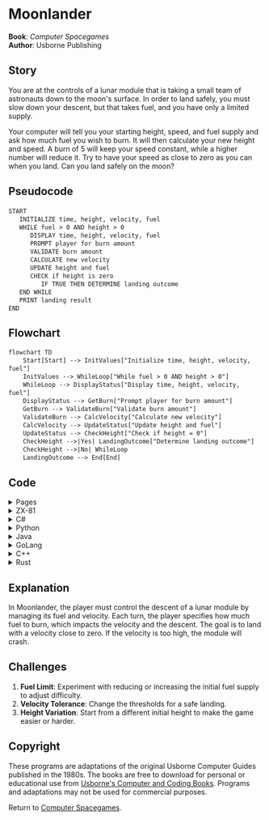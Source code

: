 # Moonlander

**Book**: _Computer Spacegames_  
**Author**: Usborne Publishing

## Story

You are at the controls of a lunar module that is taking a small team of astronauts down to the moon's surface. In order to land safely, you must slow down your descent, but that takes fuel, and you have only a limited supply. 

Your computer will tell you your starting height, speed, and fuel supply and ask how much fuel you wish to burn. It will then calculate your new height and speed. A burn of 5 will keep your speed constant, while a higher number will reduce it. Try to have your speed as close to zero as you can when you land. Can you land safely on the moon?

## Pseudocode

```plaintext
START
   INITIALIZE time, height, velocity, fuel
   WHILE fuel > 0 AND height > 0
      DISPLAY time, height, velocity, fuel
      PROMPT player for burn amount
      VALIDATE burn amount
      CALCULATE new velocity
      UPDATE height and fuel
      CHECK if height is zero
         IF TRUE THEN DETERMINE landing outcome
   END WHILE
   PRINT landing result
END
```

## Flowchart

```mermaid
flowchart TD
    Start[Start] --> InitValues["Initialize time, height, velocity, fuel"]
    InitValues --> WhileLoop["While fuel > 0 AND height > 0"]
    WhileLoop --> DisplayStatus["Display time, height, velocity, fuel"]
    DisplayStatus --> GetBurn["Prompt player for burn amount"]
    GetBurn --> ValidateBurn["Validate burn amount"]
    ValidateBurn --> CalcVelocity["Calculate new velocity"]
    CalcVelocity --> UpdateStatus["Update height and fuel"]
    UpdateStatus --> CheckHeight["Check if height = 0"]
    CheckHeight -->|Yes| LandingOutcome["Determine landing outcome"]
    CheckHeight -->|No| WhileLoop
    LandingOutcome --> End[End]
```

## Code

<details>
<summary>Pages</summary>

![Page 13](./img/computer-spacegames_pages-to-jpg-0013.jpg)  
![Page 14](./img/computer-spacegames_pages-to-jpg-0014.jpg)

</details>

<details>
<summary>ZX-81</summary>

```basic
10 CLS
20 PRINT "MOONLANDER"
30 LET T=0
40 LET H=500
50 LET V=120
60 LET F=120
70 PRINT "TIME";T,"HEIGHT";H
80 PRINT "VEL.";V,"FUEL";F
90 IF F=0 THEN GOTO 140
100 PRINT "BURN? (0-30)"
110 INPUT B
120 IF B<0 THEN LET B=0
130 IF B>30 THEN LET B=30
140 IF B>F THEN LET B=F
150 LET V1=V+(5-B)
160 LET F=F-B
170 IF (V1+V)/2>=H THEN GOTO 220
180 LET H=H-(V1+V)/2
190 LET T=T+1
200 LET V=V1
210 GOTO 70
220 LET V1=V+(5-B)
230 IF V1>5 THEN PRINT "YOU CRASHED-ALL DEAD"
240 IF V1>1 AND V1<=5 THEN PRINT "OK-BUT SOME INJURIES"
250 IF V1<=1 THEN PRINT "GOOD LANDING."
260 STOP
```

</details>

<details>
<summary>C#</summary>

```csharp
using System;

class Moonlander
{
    static void Main()
    {
        int time = 0, height = 500, velocity = 120, fuel = 120;
        Console.WriteLine("MOONLANDER");

        while (fuel > 0 && height > 0)
        {
            Console.WriteLine($"TIME: {time} HEIGHT: {height} VEL.: {velocity} FUEL: {fuel}");
            
            int burn;
            do
            {
                Console.Write("BURN? (0-30): ");
            } while (!int.TryParse(Console.ReadLine(), out burn));

            if (burn < 0) burn = 0;
            if (burn > 30) burn = 30;
            if (burn > fuel) burn = fuel;

            int newVelocity = velocity + (5 - burn);
            fuel -= burn;

            if ((velocity + newVelocity) / 2 >= height)
            {
                if (newVelocity > 5)
                    Console.WriteLine("YOU CRASHED-ALL DEAD");
                else if (newVelocity > 1)
                    Console.WriteLine("OK-BUT SOME INJURIES");
                else
                    Console.WriteLine("GOOD LANDING.");
                return;
            }

            height -= (velocity + newVelocity) / 2;
            velocity = newVelocity;
            time++;
        }

        Console.WriteLine("OUT OF FUEL. CRASH!");
    }
}
```

</details>

<details>
<summary>Python</summary>

```python
def main():
    time, height, velocity, fuel = 0, 500, 120, 120
    print("MOONLANDER")

    while fuel > 0 and height > 0:
        print(f"TIME: {time} HEIGHT: {height} VEL.: {velocity} FUEL: {fuel}")
        burn = int(input("BURN? (0-30): "))

        burn = max(0, min(30, burn))
        if burn > fuel:
            burn = fuel

        new_velocity = velocity + (5 - burn)
        fuel -= burn

        if (velocity + new_velocity) / 2 >= height:
            if new_velocity > 5:
                print("YOU CRASHED-ALL DEAD")
            elif new_velocity > 1:
                print("OK-BUT SOME INJURIES")
            else:
                print("GOOD LANDING.")
            return

        height -= (velocity + new_velocity) / 2
        velocity = new_velocity
        time += 1

    print("OUT OF FUEL. CRASH!")

if __name__ == "__main__":
    main()
```

</details>

<details>
<summary>Java</summary>

```java
import java.util.Scanner;

public class Moonlander {
    public static void main(String[] args) {
        Scanner scanner = new Scanner(System.in);
        int time = 0, height = 500, velocity = 120, fuel = 120;
        System.out.println("MOONLANDER");

        while (fuel > 0 && height > 0) {
            System.out.printf("TIME: %d HEIGHT: %d VEL.: %d FUEL: %d\n", time, height, velocity, fuel);
            System.out.print("BURN? (0-30): ");
            int burn = scanner.nextInt();

            burn = Math.max(0, Math.min(30, burn));
            if (burn > fuel) burn = fuel;

            int newVelocity = velocity + (5 - burn);
            fuel -= burn;

            if ((velocity + newVelocity) / 2 >= height) {
                if (newVelocity > 5)
                    System.out.println("YOU CRASHED-ALL DEAD");
                else if (newVelocity > 1)
                    System.out.println("OK-BUT SOME INJURIES");
                else
                    System.out.println("GOOD LANDING.");
                return;
            }

            height -= (velocity + newVelocity) / 2;
            velocity = newVelocity;
            time++;
        }

        System.out.println("OUT OF FUEL. CRASH!");
    }
}
```

</details>

<details>
<summary>GoLang</summary>

```go
package main

import (
	"fmt"
	"math"
)

func main() {
	time, height, velocity, fuel := 0, 500, 120, 120
	fmt.Println("MOONLANDER")

	for fuel > 0 && height > 0 {
		fmt.Printf("TIME: %d HEIGHT: %d VEL.: %d FUEL: %d\n", time, height, velocity, fuel)
		var burn int
		fmt.Print("BURN? (0-30): ")
		fmt.Scan(&burn)

		burn = int(math.Max(0, math.Min(30, float64(burn))))
		if burn > fuel {
			burn = fuel
		}

		newVelocity := velocity + (5 - burn)
		fuel -= burn

		if (velocity+newVelocity)/2 >= height {
			if newVelocity > 5 {
				fmt.Println("YOU CRASHED-ALL DEAD")
			} else if newVelocity > 1 {
				fmt.Println("OK-BUT SOME INJURIES")
			} else {
				fmt.Println("GOOD LANDING.")
			}
			return
		}

		height -= (velocity + newVelocity) / 2
		velocity = newVelocity
		time++
	}

	fmt.Println("OUT OF FUEL. CRASH!")
}
```

</details>

<details>
<summary>C++</summary>

```cpp
#include <iostream>
#include <algorithm>

using namespace std;

int main() {
    int time = 0, height = 500, velocity = 120, fuel = 120;
    cout << "MOONLANDER" << endl;

    while (fuel > 0 && height > 0) {
        cout << "TIME: " << time << " HEIGHT: " << height << " VEL.: " << velocity << " FUEL: " << fuel << endl;
        int burn;
        cout << "BURN? (0-30): ";
        cin >> burn;

        burn = max(0, min(30, burn));
        if (burn > fuel) burn = fuel;

        int newVelocity = velocity + (5 - burn);
        fuel -= burn;

        if ((velocity + newVelocity) / 2 >= height) {
            if (newVelocity > 5)
                cout << "YOU CRASHED-ALL DEAD" << endl;
            else if (newVelocity > 1)
                cout << "OK-BUT SOME INJURIES" << endl;
            else
                cout << "GOOD LANDING." << endl;
            return 0;
        }

        height -= (velocity + newVelocity) / 2;
        velocity = newVelocity;
        time++;
    }

    cout << "OUT OF FUEL. CRASH!" << endl;
    return 0;
}
```

</details>

<details>
<summary>Rust</summary>

```rust
use std::io;

fn main() {
    let mut time = 0;
    let mut height = 500;
    let mut velocity = 120;
    let mut fuel = 120;

    println!("MOONLANDER");

    while fuel > 0 && height > 0 {
        println!("TIME: {} HEIGHT: {} VEL.: {} FUEL: {}", time, height, velocity, fuel);
        println!("BURN? (0-30): ");

        let mut input = String::new();
        io::stdin().read_line(&mut input).unwrap();
        let burn: i32 = input.trim().parse().unwrap_or(0);

        let burn = burn.clamp(0, 30);
        let burn = burn.min(fuel);

        let new_velocity = velocity + (5 - burn);
        fuel -= burn;

        if (velocity + new_velocity) / 2 >= height {
            if new_velocity > 5 {
                println!("YOU CRASHED-ALL DEAD");
            } else if new_velocity > 1 {
                println!("OK-BUT SOME INJURIES");
            } else {
                println!("GOOD LANDING.");
            }
            return;
        }

        height -= (velocity + new_velocity) / 2;
        velocity = new_velocity;
        time += 1;
    }

    println!("OUT OF FUEL. CRASH!");
}
```

</details>

## Explanation

In Moonlander, the player must control the descent of a lunar module by managing its fuel and velocity. Each turn, the player specifies how much fuel to burn, which impacts the velocity and the descent. The goal is to land with a velocity close to zero. If the velocity is too high, the module will crash.

## Challenges

1. **Fuel Limit**: Experiment with reducing or increasing the initial fuel supply to adjust difficulty.
2. **Velocity Tolerance**: Change the thresholds for a safe landing.
3. **Height Variation**: Start from a different initial height to make the game easier or harder.

## Copyright

These programs are adaptations of the original Usborne Computer Guides published in the 1980s. The books are free to download for personal or educational use from [Usborne's Computer and Coding Books](https://usborne.com/row/books/computer-and-coding-books). Programs and adaptations may not be used for commercial purposes.

Return to [Computer Spacegames](./readme.md).

